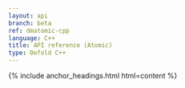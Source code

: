 ```yaml
---
layout: api
branch: beta
ref: dmatomic-cpp
language: C++
title: API reference (Atomic)
type: Defold C++
---
```

{% include anchor_headings.html html=content %}